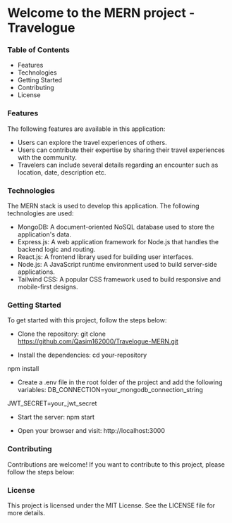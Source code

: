 # Welcome to the MERN project - Travelogue

### Table of Contents
- Features
- Technologies
- Getting Started
- Contributing
- License

### Features
The following features are available in this application:

- Users can explore the travel experiences of others.
- Users can contribute their expertise by sharing their travel experiences with the community.
- Travelers can include several details regarding an encounter such as location, date, description etc.

### Technologies
The MERN stack is used to develop this application. The following technologies are used:

- MongoDB: A document-oriented NoSQL database used to store the application's data.
- Express.js: A web application framework for Node.js that handles the backend logic and routing.
- React.js: A frontend library used for building user interfaces.
- Node.js: A JavaScript runtime environment used to build server-side applications.
- Tailwind CSS: A popular CSS framework used to build responsive and mobile-first designs.

### Getting Started
To get started with this project, follow the steps below:

- Clone the repository:
git clone https://github.com/Qasim162000/Travelogue-MERN.git

- Install the dependencies:
cd your-repository

npm install

- Create a .env file in the root folder of the project and add the following variables:
DB_CONNECTION=your_mongodb_connection_string

JWT_SECRET=your_jwt_secret

- Start the server:
npm start

- Open your browser and visit:
http://localhost:3000

### Contributing
Contributions are welcome! If you want to contribute to this project, please follow the steps below:

### License
This project is licensed under the MIT License. See the LICENSE file for more details.
